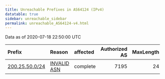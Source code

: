 ```yaml
---
title: Unreachable Prefixes in AS64124 (IPv4)
datatable: true
sidebar: unreachable_sidebar
permalink: unreachable_AS64124-v4.html
---
```


Data as of 2020-07-18 22:50:00 UTC


<div class="datatable-begin"></div>

| Prefix                                                 | Reason                                                                                                | affected   |   Authorized AS |   MaxLength | Anchor                                         |   unreachable /24s |
|:-------------------------------------------------------|:------------------------------------------------------------------------------------------------------|:-----------|----------------:|------------:|:-----------------------------------------------|-------------------:|
| [200.25.50.0/24](https://stat.ripe.net/200.25.50.0/24) | [INVALID ASN](https://rpki-validator.ripe.net/announcement-preview?asn=AS64124&prefix=200.25.50.0/24) | complete   |            7195 |          24 | [LACNIC](unreachable_LACNIC_RPKI_Root-v4.html) |                  1 |

<div class="datatable-end"></div>